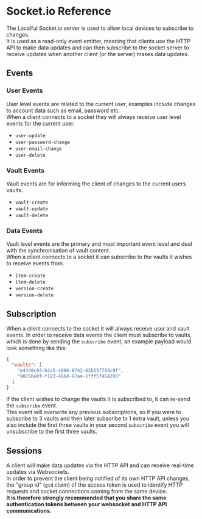 # Socket.io Reference
The Localful Socket.io server is used to allow local devices to subscribe to changes.  
It is used as a read-only event emitter, meaning that clients use the HTTP API to make data updates and can then
subscribe to the socket server to receive updates when another client (or the server) makes data updates.

## Events

### User Events
User level events are related to the current user, examples include changes to account data such as email, password etc.  
When a client connects to a socket they will always receive user level events for the current user.

- `user-update`
- `user-password-change`
- `user-email-change`
- `user-delete`

### Vault Events
Vault events are for informing the client of changes to the current users vaults.

- `vault-create`
- `vault-update`
- `vault-delete`

### Data Events
Vault level events are the primary and most important event level and deal with the synchronisation of vault content.  
When a client connects to a socket it can subscribe to the vaults it wishes to receive events from.

- `item-create`
- `item-delete`
- `version-create`
- `version-delete`

## Subscription
When a client connects to the socket it will always receive user and vault events. 
In order to receive data events the client must subscribe to vaults, which is done by sending the `subscribe` event, an
example payload would look something like this:

```json
{
  "vaults": [
    "e4440c93-b2a5-4896-8742-82b55f765c9f",
    "90156e0f-f183-466d-97ae-1fff5f464293"
  ]
}
```

If the client wishes to change the vaults it is subscribed to, it can re-send the `subscribe` event.  
This event will overwrite any previous subscriptions, so if you were to subscribe to 3 vaults and then later subscribe to 1 extra vault,
unless you also include the first three vaults in your second `subscribe` event you will unsubscribe to the first three vaults.  

## Sessions
A client will make data updates via the HTTP API and can receive real-time updates via Websockets.  
In order to prevent the client being notified of its own HTTP API changes, the "group id" (`gid` claim) of the access token is used
to identify HTTP requests and socket connections coming from the same device.  
**It is therefore strongly recommended that you share the same authentication tokens between your websocket and HTTP API communications.**
